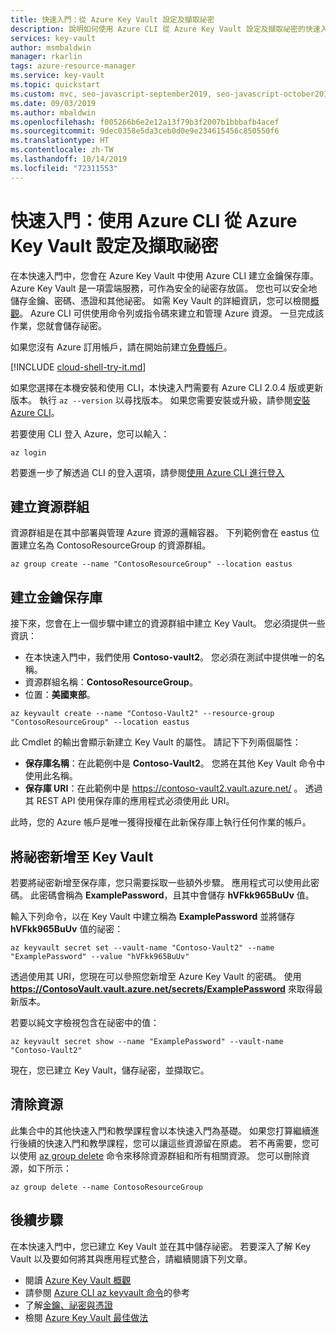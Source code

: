 ```yaml
---
title: 快速入門：從 Azure Key Vault 設定及擷取祕密
description: 說明如何使用 Azure CLI 從 Azure Key Vault 設定及擷取祕密的快速入門
services: key-vault
author: msmbaldwin
manager: rkarlin
tags: azure-resource-manager
ms.service: key-vault
ms.topic: quickstart
ms.custom: mvc, seo-javascript-september2019, seo-javascript-october2019
ms.date: 09/03/2019
ms.author: mbaldwin
ms.openlocfilehash: f005266b6e2e12a13f79b3f2007b1bbbafb4acef
ms.sourcegitcommit: 9dec0358e5da3ceb0d0e9e234615456c850550f6
ms.translationtype: HT
ms.contentlocale: zh-TW
ms.lasthandoff: 10/14/2019
ms.locfileid: "72311553"
---
```

# <a name="quickstart-set-and-retrieve-a-secret-from-azure-key-vault-using-azure-cli"></a>快速入門：使用 Azure CLI 從 Azure Key Vault 設定及擷取祕密

在本快速入門中，您會在 Azure Key Vault 中使用 Azure CLI 建立金鑰保存庫。 Azure Key Vault 是一項雲端服務，可作為安全的祕密存放區。 您也可以安全地儲存金鑰、密碼、憑證和其他祕密。 如需 Key Vault 的詳細資訊，您可以檢閱[概觀](key-vault-overview.md)。 Azure CLI 可供使用命令列或指令碼來建立和管理 Azure 資源。 一旦完成該作業，您就會儲存祕密。

如果您沒有 Azure 訂用帳戶，請在開始前建立[免費帳戶](https://azure.microsoft.com/free/?WT.mc_id=A261C142F)。


[!INCLUDE [cloud-shell-try-it.md](../../includes/cloud-shell-try-it.md)]

如果您選擇在本機安裝和使用 CLI，本快速入門需要有 Azure CLI 2.0.4 版或更新版本。 執行 `az --version` 以尋找版本。 如果您需要安裝或升級，請參閱[安裝 Azure CLI]( /cli/azure/install-azure-cli)。

若要使用 CLI 登入 Azure，您可以輸入：

```azurecli
az login
```

若要進一步了解透過 CLI 的登入選項，請參閱[使用 Azure CLI 進行登入](/cli/azure/authenticate-azure-cli?view=azure-cli-latest)

## <a name="create-a-resource-group"></a>建立資源群組

資源群組是在其中部署與管理 Azure 資源的邏輯容器。 下列範例會在 eastus  位置建立名為 ContosoResourceGroup  的資源群組。

```azurecli
az group create --name "ContosoResourceGroup" --location eastus
```

## <a name="create-a-key-vault"></a>建立金鑰保存庫

接下來，您會在上一個步驟中建立的資源群組中建立 Key Vault。 您必須提供一些資訊：

- 在本快速入門中，我們使用 **Contoso-vault2**。 您必須在測試中提供唯一的名稱。
- 資源群組名稱：**ContosoResourceGroup**。
- 位置：**美國東部**。

```azurecli
az keyvault create --name "Contoso-Vault2" --resource-group "ContosoResourceGroup" --location eastus
```

此 Cmdlet 的輸出會顯示新建立 Key Vault 的屬性。 請記下下列兩個屬性：

- **保存庫名稱**：在此範例中是 **Contoso-Vault2**。 您將在其他 Key Vault 命令中使用此名稱。
- **保存庫 URI**：在此範例中是 https://contoso-vault2.vault.azure.net/ 。 透過其 REST API 使用保存庫的應用程式必須使用此 URI。

此時，您的 Azure 帳戶是唯一獲得授權在此新保存庫上執行任何作業的帳戶。

## <a name="add-a-secret-to-key-vault"></a>將祕密新增至 Key Vault

若要將祕密新增至保存庫，您只需要採取一些額外步驟。 應用程式可以使用此密碼。 此密碼會稱為 **ExamplePassword**，且其中會儲存 **hVFkk965BuUv** 值。

輸入下列命令，以在 Key Vault 中建立稱為 **ExamplePassword** 並將儲存 **hVFkk965BuUv** 值的祕密：

```azurecli
az keyvault secret set --vault-name "Contoso-Vault2" --name "ExamplePassword" --value "hVFkk965BuUv"
```

透過使用其 URI，您現在可以參照您新增至 Azure Key Vault 的密碼。 使用 **https://ContosoVault.vault.azure.net/secrets/ExamplePassword** 來取得最新版本。 

若要以純文字檢視包含在祕密中的值：

```azurecli
az keyvault secret show --name "ExamplePassword" --vault-name "Contoso-Vault2"
```

現在，您已建立 Key Vault，儲存祕密，並擷取它。

## <a name="clean-up-resources"></a>清除資源

此集合中的其他快速入門和教學課程會以本快速入門為基礎。 如果您打算繼續進行後續的快速入門和教學課程，您可以讓這些資源留在原處。
若不再需要，您可以使用 [az group delete](/cli/azure/group) 命令來移除資源群組和所有相關資源。 您可以刪除資源，如下所示：

```azurecli
az group delete --name ContosoResourceGroup
```

## <a name="next-steps"></a>後續步驟

在本快速入門中，您已建立 Key Vault 並在其中儲存祕密。 若要深入了解 Key Vault 以及要如何將其與應用程式整合，請繼續閱讀下列文章。

- 閱讀 [Azure Key Vault 概觀](key-vault-overview.md)
- 請參閱 [Azure CLI az keyvault 命令](/cli/azure/keyvault?view=azure-cli-latest)的參考
- 了解[金鑰、祕密與憑證](about-keys-secrets-and-certificates.md)
- 檢閱 [Azure Key Vault 最佳做法](key-vault-best-practices.md)
